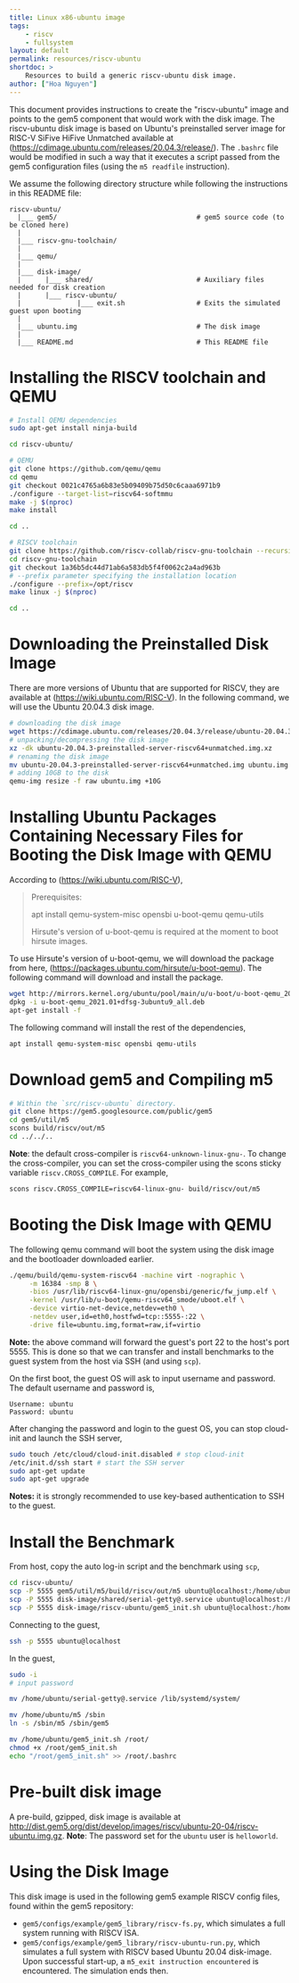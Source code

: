 ```yaml
---
title: Linux x86-ubuntu image
tags:
    - riscv
    - fullsystem
layout: default
permalink: resources/riscv-ubuntu
shortdoc: >
    Resources to build a generic riscv-ubuntu disk image.
author: ["Hoa Nguyen"]
---
```


This document provides instructions to create the "riscv-ubuntu" image and
points to the gem5 component that would work with the disk image. The
riscv-ubuntu disk image is based on Ubuntu's preinstalled server image for
RISC-V SiFive HiFive Unmatched available at
(https://cdimage.ubuntu.com/releases/20.04.3/release/).
The `.bashrc` file would be modified in such a way that it executes
a script passed from the gem5 configuration files (using the `m5 readfile`
instruction).

We assume the following directory structure while following the instructions in this README file:

```
riscv-ubuntu/
  |___ gem5/                                   # gem5 source code (to be cloned here)
  |
  |___ riscv-gnu-toolchain/
  |
  |___ qemu/
  |
  |___ disk-image/
  |      |___ shared/                          # Auxiliary files needed for disk creation
  |      |___ riscv-ubuntu/
  |              |___ exit.sh                  # Exits the simulated guest upon booting
  |
  |___ ubuntu.img                              # The disk image
  |
  |___ README.md                               # This README file
```

# Installing the RISCV toolchain and QEMU

```sh
# Install QEMU dependencies
sudo apt-get install ninja-build

cd riscv-ubuntu/

# QEMU
git clone https://github.com/qemu/qemu
cd qemu
git checkout 0021c4765a6b83e5b09409b75d50c6caaa6971b9
./configure --target-list=riscv64-softmmu
make -j $(nproc)
make install

cd ..

# RISCV toolchain
git clone https://github.com/riscv-collab/riscv-gnu-toolchain --recursive
cd riscv-gnu-toolchain
git checkout 1a36b5dc44d71ab6a583db5f4f0062c2a4ad963b
# --prefix parameter specifying the installation location
./configure --prefix=/opt/riscv
make linux -j $(nproc)

cd ..
```

# Downloading the Preinstalled Disk Image

There are more versions of Ubuntu that are supported for RISCV, they
are available at (https://wiki.ubuntu.com/RISC-V).
In the following command, we will use the Ubuntu 20.04.3 disk image.

```sh
# downloading the disk image
wget https://cdimage.ubuntu.com/releases/20.04.3/release/ubuntu-20.04.3-preinstalled-server-riscv64+unmatched.img.xz
# unpacking/decompressing the disk image
xz -dk ubuntu-20.04.3-preinstalled-server-riscv64+unmatched.img.xz
# renaming the disk image
mv ubuntu-20.04.3-preinstalled-server-riscv64+unmatched.img ubuntu.img
# adding 10GB to the disk
qemu-img resize -f raw ubuntu.img +10G
```

# Installing Ubuntu Packages Containing Necessary Files for Booting the Disk Image with QEMU

According to (https://wiki.ubuntu.com/RISC-V),

>  Prerequisites:
>
>    apt install qemu-system-misc opensbi u-boot-qemu qemu-utils
>
> Hirsute's version of u-boot-qemu is required at the moment to boot hirsute images.

To use Hirsute's version of u-boot-qemu, we will download the package from here,
(https://packages.ubuntu.com/hirsute/u-boot-qemu). The following command will
download and install the package.

```sh
wget http://mirrors.kernel.org/ubuntu/pool/main/u/u-boot/u-boot-qemu_2021.01+dfsg-3ubuntu9_all.deb
dpkg -i u-boot-qemu_2021.01+dfsg-3ubuntu9_all.deb
apt-get install -f
```

The following command will install the rest of the dependencies,
```sh
apt install qemu-system-misc opensbi qemu-utils
```

# Download gem5 and Compiling m5

```sh
# Within the `src/riscv-ubuntu` directory.
git clone https://gem5.googlesource.com/public/gem5
cd gem5/util/m5
scons build/riscv/out/m5
cd ../../..
```

**Note**: the default cross-compiler is `riscv64-unknown-linux-gnu-`.
To change the cross-compiler, you can set the cross-compiler using the scons
sticky variable `riscv.CROSS_COMPILE`. For example,
```sh
scons riscv.CROSS_COMPILE=riscv64-linux-gnu- build/riscv/out/m5
```

# Booting the Disk Image with QEMU

The following qemu command will boot the system using the disk image and the
bootloader downloaded earlier.
```sh
./qemu/build/qemu-system-riscv64 -machine virt -nographic \
     -m 16384 -smp 8 \
     -bios /usr/lib/riscv64-linux-gnu/opensbi/generic/fw_jump.elf \
     -kernel /usr/lib/u-boot/qemu-riscv64_smode/uboot.elf \
     -device virtio-net-device,netdev=eth0 \
     -netdev user,id=eth0,hostfwd=tcp::5555-:22 \
     -drive file=ubuntu.img,format=raw,if=virtio
```
**Note:** the above command will forward the guest's port 22 to the host's
port 5555. This is done so that we can transfer and install benchmarks
to the guest system from the host via SSH (and using `scp`).

On the first boot, the guest OS will ask to input username and password.
The default username and password is,
```
Username: ubuntu
Password: ubuntu
```

After changing the password and login to the guest OS, you can stop cloud-init
and launch the SSH server,

```sh
sudo touch /etc/cloud/cloud-init.disabled # stop cloud-init
/etc/init.d/ssh start # start the SSH server
sudo apt-get update
sudo apt-get upgrade
```



**Notes:** it is strongly recommended to use key-based authentication to
SSH to the guest.

# Install the Benchmark

From host, copy the auto log-in script and the benchmark using `scp`,
```sh
cd riscv-ubuntu/
scp -P 5555 gem5/util/m5/build/riscv/out/m5 ubuntu@localhost:/home/ubuntu/
scp -P 5555 disk-image/shared/serial-getty@.service ubuntu@localhost:/home/ubuntu/
scp -P 5555 disk-image/riscv-ubuntu/gem5_init.sh ubuntu@localhost:/home/ubuntu/
```

Connecting to the guest,
```sh
ssh -p 5555 ubuntu@localhost
```

In the guest,
```sh
sudo -i
# input password

mv /home/ubuntu/serial-getty@.service /lib/systemd/system/

mv /home/ubuntu/m5 /sbin
ln -s /sbin/m5 /sbin/gem5

mv /home/ubuntu/gem5_init.sh /root/
chmod +x /root/gem5_init.sh
echo "/root/gem5_init.sh" >> /root/.bashrc
```

# Pre-built disk image

A pre-build, gzipped, disk image is available at <http://dist.gem5.org/dist/develop/images/riscv/ubuntu-20-04/riscv-ubuntu.img.gz>. **Note**: The password set for the `ubuntu` user is `helloworld`.

# Using the Disk Image
This disk image is used in the following gem5 example RISCV config files, found within the gem5 repository:
* `gem5/configs/example/gem5_library/riscv-fs.py`, which simulates a full system running with RISCV ISA.
* `gem5/configs/example/gem5_library/riscv-ubuntu-run.py`, which simulates a full system with RISCV based Ubuntu 20.04 disk-image. Upon successful start-up, a `m5_exit instruction encountered` is encountered. The simulation ends then.
